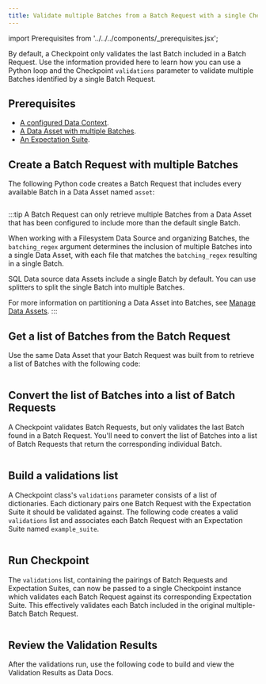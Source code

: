 ```yaml
---
title: Validate multiple Batches from a Batch Request with a single Checkpoint
---
```


import Prerequisites from '../../../components/_prerequisites.jsx';



By default, a Checkpoint only validates the last Batch included in a Batch Request. Use the information provided here to learn how you can use a Python loop and the Checkpoint `validations` parameter to validate multiple Batches identified by a single Batch Request. 

## Prerequisites

<Prerequisites>

- [A configured Data Context](/guides/setup/configuring_data_contexts/instantiating_data_contexts/instantiate_data_context.md).
- [A Data Asset with multiple Batches](/guides/connecting_to_your_data/connect_to_data_lp.md).
- [An Expectation Suite](/guides/expectations/expectations_lp.md). 

</Prerequisites>

## Create a Batch Request with multiple Batches

The following Python code creates a Batch Request that includes every available Batch in a Data Asset named `asset`:

```python name="version-0.17.23 docs/docusaurus/versioned_docs/version-0.17.23/guides/validation/checkpoints/how_to_validate_multiple_batches_within_single_checkpoint.py build_a_batch_request_with_multiple_batches"
```

:::tip
A Batch Request can only retrieve multiple Batches from a Data Asset that has been configured to include more than the default single Batch.

When working with a Filesystem Data Source and organizing Batches, the `batching_regex` argument determines the inclusion of multiple Batches into a single Data Asset, with each file that matches the `batching_regex` resulting in a single Batch.

SQL Data source data Assets include a single Batch by default. You can use splitters to split the single Batch into multiple Batches.

For more information on partitioning a Data Asset into Batches, see [Manage Data Assets](/guides/connecting_to_your_data/manage_data_assets_lp.md).
:::

## Get a list of Batches from the Batch Request

Use the same Data Asset that your Batch Request was built from to retrieve a list of Batches with the following code:

```python name="version-0.17.23 docs/docusaurus/versioned_docs/version-0.17.23/guides/validation/checkpoints/how_to_validate_multiple_batches_within_single_checkpoint.py batch_list"
```

## Convert the list of Batches into a list of Batch Requests

A Checkpoint validates Batch Requests, but only validates the last Batch found in a Batch Request. You'll need to convert the list of Batches into a list of Batch Requests that return the corresponding individual Batch.

```python name="version-0.17.23 docs/docusaurus/versioned_docs/version-0.17.23/guides/validation/checkpoints/how_to_validate_multiple_batches_within_single_checkpoint.py batch_request_list"
```

## Build a validations list 

A Checkpoint class's `validations` parameter consists of a list of dictionaries.  Each dictionary pairs one Batch Request with the Expectation Suite it should be validated against.  The following code creates a valid `validations` list and associates each Batch Request with an Expectation Suite named `example_suite`.

```python name="version-0.17.23 docs/docusaurus/versioned_docs/version-0.17.23/guides/validation/checkpoints/how_to_validate_multiple_batches_within_single_checkpoint.py add_validations"
```

## Run Checkpoint

The `validations` list, containing the pairings of Batch Requests and Expectation Suites, can now be passed to a single Checkpoint instance which validates each Batch Request against its corresponding Expectation Suite. This effectively validates each Batch included in the original multiple-Batch Batch Request.

```python name="version-0.17.23 docs/docusaurus/versioned_docs/version-0.17.23/guides/validation/checkpoints/how_to_validate_multiple_batches_within_single_checkpoint.py add_checkpoint"
```

## Review the Validation Results

After the validations run, use the following code to build and view the Validation Results as Data Docs.

```python name="version-0.17.23 docs/docusaurus/versioned_docs/version-0.17.23/guides/validation/checkpoints/how_to_validate_multiple_batches_within_single_checkpoint.py review data_docs"
```